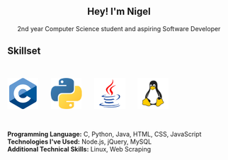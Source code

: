 <h2 align="center">Hey! I'm Nigel</h2>
<p align="center">2nd year Computer Science student and aspiring Software Developer<p>
  
 ## Skillset

</br>
<p><img width="70" alt="C" src="https://raw.githubusercontent.com/ngeldvis/ngeldvis/main/rsc/imgs/c.png">&emsp;&emsp;<img width="70" alt="Python" src="https://raw.githubusercontent.com/ngeldvis/ngeldvis/main/rsc/imgs/python.png">&emsp;&emsp;<img width="70" alt="Java" src="https://raw.githubusercontent.com/ngeldvis/ngeldvis/main/rsc/imgs/java.png">&emsp;&emsp;<img width="70" alt="Linux" src="https://raw.githubusercontent.com/ngeldvis/ngeldvis/main/rsc/imgs/linux.png"> </p>
</br>

**Programming Language:** C, Python, Java, HTML, CSS, JavaScript </br>
**Technologies I've Used:** Node.js, jQuery, MySQL </br>
**Additional Technical Skills:** Linux, Web Scraping
